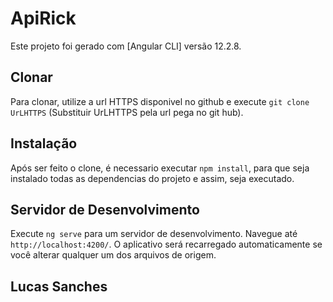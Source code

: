 # ApiRick

Este projeto foi gerado com [Angular CLI] versão 12.2.8.

## Clonar

Para clonar, utilize a url HTTPS disponivel no github e execute `git clone UrLHTTPS` (Substituir UrLHTTPS pela url pega no git hub).

## Instalação

Após ser feito o clone, é necessario executar `npm install`, para que seja instalado todas as dependencias do projeto e assim, seja executado.

## Servidor de Desenvolvimento

Execute `ng serve` para um servidor de desenvolvimento. Navegue até `http://localhost:4200/`. O aplicativo será recarregado automaticamente se você alterar qualquer um dos arquivos de origem.

## Lucas Sanches